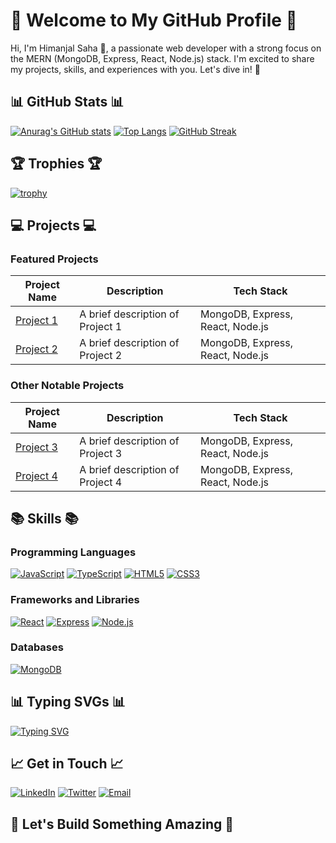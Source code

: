 # 🌟 Welcome to My GitHub Profile 🌟

Hi, I'm Himanjal Saha 👋, a passionate web developer with a strong focus on the MERN (MongoDB, Express, React, Node.js) stack. I'm excited to share my projects, skills, and experiences with you. Let's dive in! 🚀

## 📊 GitHub Stats 📊

[![Anurag's GitHub stats](https://github-readme-stats.vercel.app/api?username=himanjalsaha&show_icons=true&theme=radical)](https://github.com/anuraghazra/github-readme-stats)
[![Top Langs](https://github-readme-stats.vercel.app/api/top-langs/?username=himanjalsaha&layout=compact&theme=radical)](https://github.com/anuraghazra/github-readme-stats)
[![GitHub Streak](https://github-readme-streak-stats.herokuapp.com/?user=himanjalsaha&theme=radical)](https://git.io/streak-stats)

## 🏆 Trophies 🏆

[![trophy](https://github-profile-trophy.vercel.app/?username=himanjalsaha&theme=radical)](https://github.com/ryo-ma/github-profile-trophy)

## 💻 Projects 💻

### Featured Projects

| Project Name | Description | Tech Stack |
| --- | --- | --- |
| [Project 1](https://github.com/himanjalsaha/project-1) | A brief description of Project 1 | MongoDB, Express, React, Node.js |
| [Project 2](https://github.com/himanjalsaha/project-2) | A brief description of Project 2 | MongoDB, Express, React, Node.js |

### Other Notable Projects

| Project Name | Description | Tech Stack |
| --- | --- | --- |
| [Project 3](https://github.com/himanjalsaha/project-3) | A brief description of Project 3 | MongoDB, Express, React, Node.js |
| [Project 4](https://github.com/himanjalsaha/project-4) | A brief description of Project 4 | MongoDB, Express, React, Node.js |

## 📚 Skills 📚

### Programming Languages

[![JavaScript](https://img.shields.io/badge/JavaScript-323330?style=for-the-badge&logo=javascript&logoColor=F7DF1E)](https://www.javascript.com/)
[![TypeScript](https://img.shields.io/badge/TypeScript-3178C6?style=for-the-badge&logo=typescript&logoColor=white)](https://www.typescriptlang.org/)
[![HTML5](https://img.shields.io/badge/HTML5-E34F26?style=for-the-badge&logo=html5&logoColor=white)](https://www.w3.org/TR/html5/)
[![CSS3](https://img.shields.io/badge/CSS3-1572B6?style=for-the-badge&logo=css3&logoColor=white)](https://www.w3.org/Style/CSS/)

### Frameworks and Libraries

[![React](https://img.shields.io/badge/React-61DAFB?style=for-the-badge&logo=react&logoColor=black)](https://reactjs.org/)
[![Express](https://img.shields.io/badge/Express-000000?style=for-the-badge&logo=express&logoColor=white)](https://expressjs.com/)
[![Node.js](https://img.shields.io/badge/Node.js-339933?style=for-the-badge&logo=node.js&logoColor=white)](https://nodejs.org/)

### Databases

[![MongoDB](https://img.shields.io/badge/MongoDB-47A248?style=for-the-badge&logo=mongodb&logoColor=white)](https://www.mongodb.com/)

## 📊 Typing SVGs 📊

[![Typing SVG](https://readme-typing-svg.herokuapp.com?font=Architects+Daughter&color=blue&size=20&lines=I'm+Himanjal+Saha;Web+Developer;MERN+Stack+Enthusiast;Always+Learning+New+Things)](https://git.io/typing-svg)

## 📈 Get in Touch 📈

[![LinkedIn](https://img.shields.io/badge/LinkedIn-0A66C2?style=for-the-badge&logo=linkedin&logoColor=white)](https://www.linkedin.com/in/himanjalsaha/)
[![Twitter](https://img.shields.io/badge/Twitter-1DA1F2?style=for-the-badge&logo=twitter&logoColor=white)](https://twitter.com/himanjalsaha)
[![Email](https://img.shields.io/badge/Email-D14836?style=for-the-badge&logo=gmail&logoColor=white)](mailto:himanjalsaha@email.com)

## 🚀 Let's Build Something Amazing 🚀
